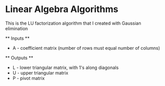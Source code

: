 # Linear Algebra Algorithms
This is the LU factorization algorithm that I created with Gaussian elimination

** Inputs **
* A - coefficient matrix (number of rows must equal number of columns)

** Outputs ** 
* L - lower triangular matrix, with 1's along diagonals
* U - upper triangular matrix
* P - pivot matrix
